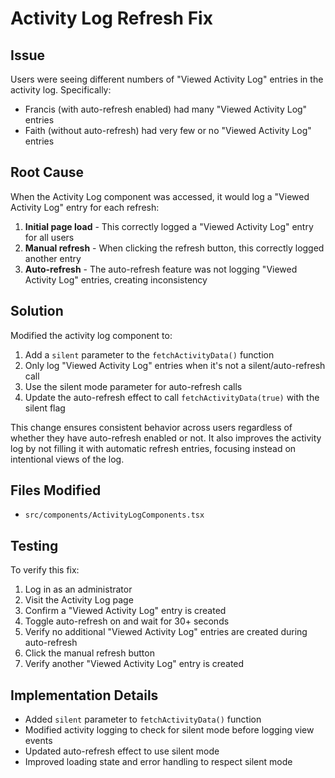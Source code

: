 # Activity Log Refresh Fix

## Issue
Users were seeing different numbers of "Viewed Activity Log" entries in the activity log. Specifically:

- Francis (with auto-refresh enabled) had many "Viewed Activity Log" entries
- Faith (without auto-refresh) had very few or no "Viewed Activity Log" entries

## Root Cause
When the Activity Log component was accessed, it would log a "Viewed Activity Log" entry for each refresh:

1. **Initial page load** - This correctly logged a "Viewed Activity Log" entry for all users
2. **Manual refresh** - When clicking the refresh button, this correctly logged another entry
3. **Auto-refresh** - The auto-refresh feature was not logging "Viewed Activity Log" entries, creating inconsistency

## Solution
Modified the activity log component to:

1. Add a `silent` parameter to the `fetchActivityData()` function
2. Only log "Viewed Activity Log" entries when it's not a silent/auto-refresh call
3. Use the silent mode parameter for auto-refresh calls
4. Update the auto-refresh effect to call `fetchActivityData(true)` with the silent flag

This change ensures consistent behavior across users regardless of whether they have auto-refresh enabled or not. It also improves the activity log by not filling it with automatic refresh entries, focusing instead on intentional views of the log.

## Files Modified
- `src/components/ActivityLogComponents.tsx`

## Testing
To verify this fix:
1. Log in as an administrator
2. Visit the Activity Log page
3. Confirm a "Viewed Activity Log" entry is created
4. Toggle auto-refresh on and wait for 30+ seconds
5. Verify no additional "Viewed Activity Log" entries are created during auto-refresh
6. Click the manual refresh button
7. Verify another "Viewed Activity Log" entry is created

## Implementation Details
- Added `silent` parameter to `fetchActivityData()` function
- Modified activity logging to check for silent mode before logging view events
- Updated auto-refresh effect to use silent mode
- Improved loading state and error handling to respect silent mode
